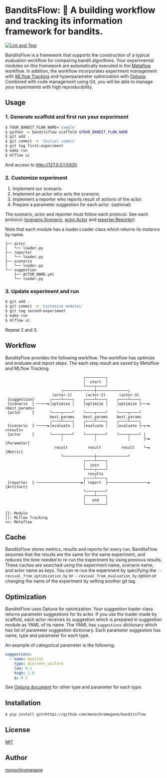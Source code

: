 # BanditsFlow: :slot_machine: A building workflow and tracking its information framework for bandits.

[![Lint and Test](https://github.com/monochromegane/banditsflow/actions/workflows/ci.yml/badge.svg)](https://github.com/monochromegane/banditsflow/actions/workflows/ci.yml)

BanditsFlow is a framework that supports the construction of a typical evaluation workflow for comparing bandit algorithms.
Your experimental modules on this framework are automatically executed in the [Metaflow](https://metaflow.org/) workflow.
In addition, the workflow incorporates experiment management with [MLflow Tracking](https://mlflow.org/docs/latest/tracking.html) and hyperparameter optimization with [Optuna](https://optuna.org/).
Combined with code management using Git, you will be able to manage your experiments with high reproducibility.

## Usage

### 1. Generate scaffold and first run your experiment

```sh
$ YOUR_BANDIT_FLOW_NAME='sample'
$ python -m banditsflow scaffold $YOUR_BANDIT_FLOW_NAME
$ git add .
$ git commit -m 'Initial commit'
$ git tag first-experiment
$ make run
$ mlflow ui
```

And access to http://127.0.0.1:5000

### 2. Customize experiment

1. Implement our scenario.
1. Implement an actor who acts the scenario.
1. Implement a reporter who reports result of actions of the actor.
1. Prepare a parameter suggestion for each actor. (optional)

The scenario, actor and reporter must follow each protocol.
See each protocol ([scenario.Scenario](https://github.com/monochromegane/banditsflow/blob/main/banditsflow/scenario.py), [actor.Actor](https://github.com/monochromegane/banditsflow/blob/main/banditsflow/actor.py) and [reporter.Reporter](https://github.com/monochromegane/banditsflow/blob/main/banditsflow/reporter.py)).

Note that each module has a loader.Loader class which returns its instance by name.

```
├── actor
│   └── loader.py
├── reporter
│   └── loader.py
├── scenario
│   └── loader.py
└── suggestion
    ├── ACTOR_NAME.yml
    └── loader.py
```

### 3. Update experiment and run

```sh
$ git add .
$ git commit -m 'Customize modules'
$ git tag second-experiment
$ make run
$ mlflow ui
```

Repeat 2 and 3.

## Workflow

BanditsFlow provides the following workflow.
The workflow has optimize and evaluate and report steps.
The each step result are saved by Metaflow and MLflow Tracking.

```
                                   ┌─────────┐
                                   │  start  │
                                   └────┬────┘
                         ┌──────────────┼──────────────┐
                     (actor-1)      (actor-2)      (actor-3)
 {suggestion}       ┌────┴────┐    ┌────┴────┐    ┌────┴────┐
 {scenario  } ─────►│optimize │    │optimize │    │optimize ├───► <best_params>
 {actor     }       └────┬────┘    └────┬────┘    └────┬────┘
                    best_params    best_params    best_params
                    ┌────┴────┐    ┌────┴────┐    ┌────┴────┐
 {scenario  } ─────►│evaluate │    │evaluate │    │evaluate ├─┬─► <result>
 {actor     }       └────┬────┘    └────┬────┘    └────┬────┘ │
                         │              │              │      ├─► [Parameter]
                      result         result         result    └─► [Metric]
                         └──────────────┼──────────────┘
                                   ┌────┴────┐
                                   │  join   │
                                   └────┬────┘
                                     results
                                   ┌────┴────┐
 {reporter  } ────────────────────►│ report  ├──────────────────► [Artifact]
                                   └────┬────┘
                                   ┌────┴────┐
                                   │   end   │
                                   └─────────┘

{}: Module
[]: MLflow Tracking
<>: Metaflow
```

## Cache

BanditsFlow stores metrics, results and reports for every run.
BanditsFlow assumes that the results are the same for the same experiment, and reduces the time needed to re-run the experiment by using previous results.
These caches are searched using the experiment name, scenario name, and actor name as keys.
You can re-run the experiment by specifying the `--revival_from_optimization_by` or `--revival_from_evaluation_by` option or changing the name of the experiment by setting another git tag.

## Optimization

BanditsFlow uses Optuna for optimization.
Your suggestion loader class returns parameter suggestions for its actor.
If you use the loader made by scaffold, each actor receives its suggestion which is prepared in suggestion module as YAML of its name.
The YAML has `suggestions` dictionary which has list of parameter suggestion dictionary.
Each parameter suggestion has name, type and parameter for each type.

An example of categorical parameter is the following:

```yml
suggestions:
  - name: epsilon
    type: discrete_uniform
    low: 0.1
    high: 1.0
    q: 0.1
```

See [Optuna document](https://optuna.readthedocs.io/en/stable/reference/generated/optuna.trial.Trial.html) for other type and parameter for each type.

## Installation

```sh
$ pip install git+https://github.com/monochromegane/banditsflow
```

## License

[MIT](https://github.com/monochromegane/banditsflow/blob/master/LICENSE)

## Author

[monochromegane](https://github.com/monochromegane)
